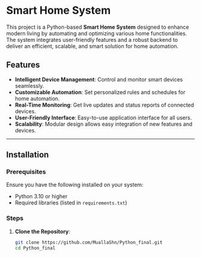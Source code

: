 # Smart Home System

This project is a Python-based **Smart Home System** designed to enhance modern living by automating and optimizing various home functionalities. The system integrates user-friendly features and a robust backend to deliver an efficient, scalable, and smart solution for home automation.

## Features

- **Intelligent Device Management**: Control and monitor smart devices seamlessly.
- **Customizable Automation**: Set personalized rules and schedules for home automation.
- **Real-Time Monitoring**: Get live updates and status reports of connected devices.
- **User-Friendly Interface**: Easy-to-use application interface for all users.
- **Scalability**: Modular design allows easy integration of new features and devices.

---

## Installation

### Prerequisites

Ensure you have the following installed on your system:

- Python 3.10 or higher
- Required libraries (listed in `requirements.txt`)

### Steps

1. **Clone the Repository**:
   ```bash
   git clone https://github.com/MuallaShn/Python_final.git
   cd Python_final
